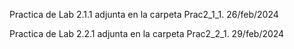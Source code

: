 Practica de Lab 2.1.1 adjunta en la carpeta Prac2_1_1. 26/feb/2024

Practica de Lab 2.2.1 adjunta en la carpeta Prac2_2_1. 29/feb/2024
